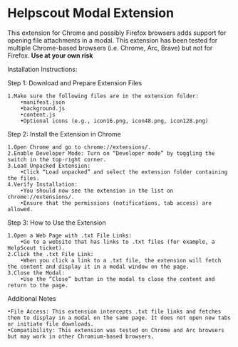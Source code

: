 # Helpscout Modal Extension
This extension for Chrome and possibly Firefox browsers adds support for opening file attachments in a modal.
This extension has been tested for multiple Chrome-based browsers (i.e. Chrome, Arc, Brave) but not for Firefox.
**Use at your own risk**

Installation Instructions:

Step 1: Download and Prepare Extension Files

	1.Make sure the following files are in the extension folder:
		•manifest.json
		•background.js
		•content.js
		•Optional icons (e.g., icon16.png, icon48.png, icon128.png)

Step 2: Install the Extension in Chrome

	1.Open Chrome and go to chrome://extensions/.
	2.Enable Developer Mode: Turn on “Developer mode” by toggling the switch in the top-right corner.
	3.Load Unpacked Extension:
		•Click “Load unpacked” and select the extension folder containing the files.
	4.Verify Installation:
		•You should now see the extension in the list on chrome://extensions/.
		•Ensure that the permissions (notifications, tab access) are allowed.

Step 3: How to Use the Extension

	1.Open a Web Page with .txt File Links:
		•Go to a website that has links to .txt files (for example, a HelpScout ticket).
	2.Click the .txt File Link:
		•When you click a link to a .txt file, the extension will fetch the content and display it in a modal window on the page.
	3.Close the Modal:
		•Use the “Close” button in the modal to close the content and return to the page.


Additional Notes

	•File Access: This extension intercepts .txt file links and fetches them to display in a modal on the same page. It does not open new tabs or initiate file downloads.
	•Compatibility: This extension was tested on Chrome and Arc browsers but may work in other Chromium-based browsers.
